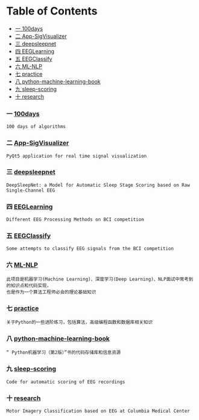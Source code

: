 Table of Contents
=================
* [一  100days](#一-100days)
* [二  App-SigVisualizer](#二-app-sigvisualizer)
* [三  deepsleepnet](#三-deepsleepnet)
* [四  EEGLearning](#四-eeglearning)
* [五  EEGClassify](#五-eegclassify)
* [六  ML-NLP](#六-ml-nlp)
* [七  practice](#七-practice)
* [八  python-machine-learning-book](#八-python-machine-learning-book)
* [九  sleep-scoring](#九-sleep-scoring)
* [十  research](#十-research) 


### 一 [100days](https://github.com/coells/100days)
    100 days of algorithms

### 二 [App-SigVisualizer](https://github.com/labstreaminglayer/App-SigVisualizer)
    PyQt5 application for real time signal visualization

### 三 [deepsleepnet](https://github.com/akaraspt/deepsleepnet)
    DeepSleepNet: a Model for Automatic Sleep Stage Scoring based on Raw Single-Channel EEG

### 四 [EEGLearning](https://github.com/shenyurun/EEGLearning)
    Different EEG Processing Methods on BCI competition

### 五 [EEGClassify](https://github.com/kevinchangwang/EEG_Classify)
    Some attempts to classify EEG signals from the BCI competition

### 六 [ML-NLP](https://github.com/NLP-LOVE/ML-NLP)
    此项目是机器学习(Machine Learning)、深度学习(Deep Learning)、NLP面试中常考到的知识点和代码实现，   
    也是作为一个算法工程师必会的理论基础知识  

### 七 [practice](https://github.com/0Monster0/Python)
    关于Python的一些进阶练习，包括算法，高级编程函数和数据库相关知识

### 八 [python-machine-learning-book](https://github.com/zh-zqm/python-machine-learning-book-2nd-edition)
    “ Python机器学习（第2版）”书的代码存储库和信息资源

### 九 [sleep-scoring](https://github.com/alexander-malafeev/sleep-scoring)
    Code for automatic scoring of EEG recordings

### 十 [research](https://github.com/Kearlay/research)
    Motor Imagery Classification based on EEG at Columbia Medical Center
